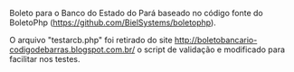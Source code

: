 Boleto para o Banco do Estado do Pará baseado no código fonte do BoletoPhp (https://github.com/BielSystems/boletophp).

O arquivo "testarcb.php" foi retirado do site http://boletobancario-codigodebarras.blogspot.com.br/ o script de validação e modificado para facilitar nos testes.
